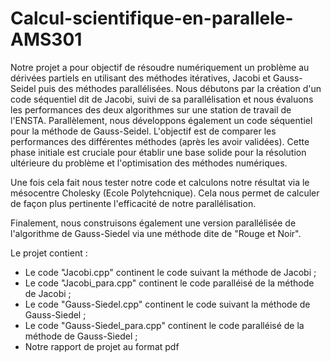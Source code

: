 # Calcul-scientifique-en-parallele-AMS301

Notre projet a pour objectif de résoudre numériquement un problème au dérivées partiels en utilisant des méthodes itératives, Jacobi et Gauss-Seidel puis des méthodes parallélisées. Nous débutons par la création d'un code séquentiel dit de Jacobi, suivi de sa parallélisation et nous évaluons les performances des deux algorithmes sur une station de travail de l'ENSTA. Parallèlement, nous développons également un code séquentiel pour la méthode de Gauss-Seidel. L'objectif est de comparer les performances des différentes méthodes (après les avoir validées). Cette phase initiale est cruciale pour établir une base solide pour la résolution ultérieure du problème et l'optimisation des méthodes numériques.

Une fois cela fait nous tester notre code et calculons notre résultat via le mésocentre Cholesky (Ecole Polytehcnique). Cela nous permet de calculer de façon plus pertinente l'efficacité de notre parallélisation.

Finalement, nous construisons également une version parallélisée de l'algorithme de Gauss-Siedel via une méthode dite de "Rouge et Noir".

Le projet contient :

- Le code "Jacobi.cpp" continent le code suivant la méthode de Jacobi ;
- Le code "Jacobi_para.cpp" continent le code paralléisé de la méthode de Jacobi ;
- Le code "Gauss-Siedel.cpp" continent le code suivant la méthode de Gauss-Siedel ;
- Le code "Gauss-Siedel_para.cpp" continent le code paralléisé de la méthode de Gauss-Siedel ;
- Notre rapport de projet au format pdf

